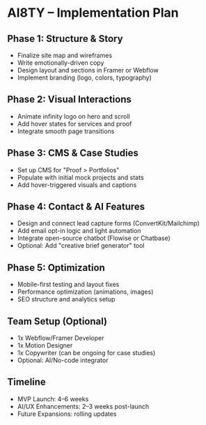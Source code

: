 # AI8TY – Implementation Plan

## Phase 1: Structure & Story

- Finalize site map and wireframes
- Write emotionally-driven copy
- Design layout and sections in Framer or Webflow
- Implement branding (logo, colors, typography)

## Phase 2: Visual Interactions

- Animate infinity logo on hero and scroll
- Add hover states for services and proof
- Integrate smooth page transitions

## Phase 3: CMS & Case Studies

- Set up CMS for "Proof > Portfolios"
- Populate with initial mock projects and stats
- Add hover-triggered visuals and captions

## Phase 4: Contact & AI Features

- Design and connect lead capture forms (ConvertKit/Mailchimp)
- Add email opt-in logic and light automation
- Integrate open-source chatbot (Flowise or Chatbase)
- Optional: Add "creative brief generator" tool

## Phase 5: Optimization

- Mobile-first testing and layout fixes
- Performance optimization (animations, images)
- SEO structure and analytics setup

## Team Setup (Optional)

- 1x Webflow/Framer Developer  
- 1x Motion Designer  
- 1x Copywriter (can be ongoing for case studies)  
- Optional: AI/No-code integrator

## Timeline

- MVP Launch: 4–6 weeks
- AI/UX Enhancements: 2–3 weeks post-launch
- Future Expansions: rolling updates
